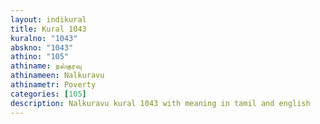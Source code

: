 ```yaml
---
layout: indikural
title: Kural 1043
kuralno: "1043"
abskno: "1043"
athino: "105"
athiname: நல்குரவு
athinameen: Nalkuravu
athinametr: Poverty
categories: [105]
description: Nalkuravu kural 1043 with meaning in tamil and english 
---
```


